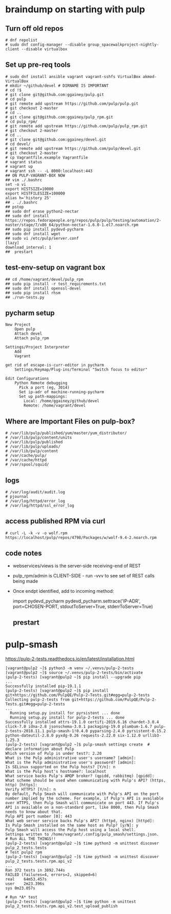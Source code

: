 # braindump on starting with pulp

## Turn off old repos

    # dnf repolist
    # sudo dnf config-manager --disable group_spacewalkproject-nightly-client --disable virtualbox

## Set up pre-req tools

    # sudo dnf install ansible vagrant vagrant-sshfs VirtualBox akmod-VirtualBox
    # mkdir ~/github/devel # DIRNAME IS IMPORTANT
    # cd !$
    # git clone git@github.com:ggainey/pulp.git
    # cd pulp
    # git remote add upstream https://github.com/pulp/pulp.git
    # git checkout 2-master
    # cd ..
    # git clone git@github.com:ggainey/pulp_rpm.git
    # cd pulp_rpm/
    # git remote add upstream https://github.com/pulp/pulp_rpm.git
    # git checkout 2-master
    # cd ..
    # git clone git@github.com:ggainey/devel.git
    # cd devel/
    # git remote add upstream https://github.com/pulp/devel.git
    # git checkout 2-master
    # cp Vagrantfile.example Vagrantfile
    # vagrant status
    # vagrant up
    # vagrant ssh -- -L 8000:localhost:443
    ## ON PULP-VAGRANT-BOX NOW
    ## vim ./.bashrc
    set -o vi
    export HISTSIZE=10000
    export HISTFILESIZE=100000
    alias h='history 25'
    ## . ./.bashrc
    ## pstop
    ## sudo dnf erase python2-nectar
    ## sudo dnf install https://repos.fedorapeople.org/repos/pulp/pulp/testing/automation/2-master/stage/7/x86_64/python-nectar-1.6.0-1.el7.noarch.rpm
    ## sudo pip install pydevd-pycharm
    ## sudo dnf install wget
    ## sudo vi /etc/pulp/server.conf
    [lazy]
    download_interval: 1
    ##  prestart

## test-env-setup on vagrant box

    ## cd /home/vagrant/devel/pulp_rpm
    ## sudo pip install -r test_requirements.txt
    ## sudo dnf install openssl-devel
    ## sudo pip install rhsm
    ## ./run-tests.py

## pycharm setup

    New Project
        Open pulp
        Attach devel
        Attach pulp_rpm

    Settings/Project Interpreter
        Add
        Vagrant

    get rid of escape-is-curr-editor in pycharm
        Settings/Keymap/Plug-ins/Terminal "Switch focus to editor"

    Edit Configurations
        Python Remote debugging
          Pick a port (eg, 3014)
          Set ip-adr of machine-running-pycharm
          Set up path-mappings:
            Local: /home/ggainey/github/devel
            Remote: /home/vagrant/devel

## Where are Important Files on pulp-box?

    # /var/lib/pulp/published/yum/master/yum_distributor/
    # /var/lib/pulp/content/units
    # /var/lib/pulp/published
    # /var/lib/pulp/uploads/
    # /var/lib/pulp/content
    # /var/cache/pulp/
    # /var/cache/httpd
    # /var/spool/squid/

## logs

    # /var/log/audit/audit.log
    # pjournal
    # /var/log/httpd/error_log
    # /var/log/httpd/ssl_error_log

## access published RPM via curl

    # curl -L -k -v -o wolf.rpm https://localhost/pulp/repos/4798/Packages/w/wolf-9.4-2.noarch.rpm

## code notes

* webservices/views is the server-side receiving-end of REST
* pulp_rpm/admin is CLIENT-SIDE - run -vvv to see set of REST calls being made
* Once endpt identified, add to incoming method:

    import pydevd_pycharm
    pydevd_pycharm.settrace('IP-ADR', port=CHOSEN-PORT, stdoutToServer=True, stderrToServer=True)
    ## prestart

# pulp-smash

https://pulp-2-tests.readthedocs.io/en/latest/installation.html

    [vagrant@pulp2 ~]$ python3 -m venv ~/.venvs/pulp-2-tests
    [vagrant@pulp2 ~]$ source ~/.venvs/pulp-2-tests/bin/activate
    (pulp-2-tests) [vagrant@pulp2 ~]$ pip install --upgrade pip
    ...
    Successfully installed pip-19.1.1
    (pulp-2-tests) [vagrant@pulp2 ~]$ pip install git+https://github.com/PulpQE/Pulp-2-Tests.git#egg=pulp-2-tests
    Collecting pulp-2-tests from git+https://github.com/PulpQE/Pulp-2-Tests.git#egg=pulp-2-tests
    ...
      Running setup.py install for pyrsistent ... done
      Running setup.py install for pulp-2-tests ... done
    Successfully installed attrs-19.1.0 certifi-2019.6.16 chardet-3.0.4 click-7.0 idna-2.8 jsonschema-3.0.1 packaging-19.0 plumbum-1.6.7 pulp-2-tests-2018.11.1 pulp-smash-1!0.4.0 pyparsing-2.4.0 pyrsistent-0.15.2 python-dateutil-2.8.0 pyxdg-0.26 requests-2.22.0 six-1.12.0 urllib3-1.25.3
    (pulp-2-tests) [vagrant@pulp2 ~]$ pulp-smash settings create  # declare information about Pulp
    Which version of Pulp is under test?: 2.20
    What is the Pulp administrative user's username? [admin]:
    What is the Pulp administrative user's password? [admin]:
    Is SELinux supported on the Pulp hosts? [Y/n]: n
    What is the Pulp host's hostname?: localhost
    What service backs Pulp's AMQP broker? (qpidd, rabbitmq) [qpidd]:
    What scheme should be used when communicating with Pulp's API? (https, http) [https]:
    Verify HTTPS? [Y/n]: n
    By default, Pulp Smash will communicate with Pulp's API on the port number implied by the scheme. For example, if Pulp's API is available over HTTPS, then Pulp Smash will communicate on port 443. If Pulp's API is available on a non-standard port, like 8000, then Pulp Smash needs to know about that.
    Pulp API port number [0]: 443
    What web server service backs Pulp's API? (httpd, nginx) [httpd]:
    Is Pulp Smash installed on the same host as Pulp? [y/N]: y
    Pulp Smash will access the Pulp host using a local shell.
    Settings written to /home/vagrant/.config/pulp_smash/settings.json.
    # Run ALL THE THINGS!!
    (pulp-2-tests) [vagrant@pulp2 ~]$ time python3 -m unittest discover pulp_2_tests.tests
    # Test pulp2 rpm
    (pulp-2-tests) [vagrant@pulp2 ~]$ time python3 -m unittest discover pulp_2_tests.tests.rpm.api_v2
    ...
    Ran 372 tests in 3892.744s
    FAILED (failures=4, errors=2, skipped=6)
    real	64m53.457s
    user	2m23.396s
    sys	0m23.057s

    # Run *A* test
    (pulp-2-tests) [vagrant@pulp2 ~]$ time python -m unittest pulp_2_tests.tests.rpm.api_v2.test_upload_publish

